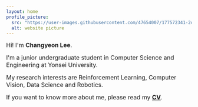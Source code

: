 ```yaml
---
layout: home
profile_picture:
  src: "https://user-images.githubusercontent.com/47654007/177572341-2dc65f50-4e88-4b14-9e82-fa8fdc4f8d10.JPG"
  alt: website picture
---
```


<p><font size=3>Hi! I'm <b>Changyeon Lee</b>.</font></p>

<p><font size=3>I'm a junior undergraduate student in Computer Science and Engineering at Yonsei University.</font></p>

<p><font size=3>My research interests are Reinforcement Learning, Computer Vision, Data Science and Robotics.</font></p>

<p><font size=3>If you want to know more about me, please read my <a href="https://drive.google.com/file/d/1kTWtxdw7JMvsrjT3NLA7ltlvU9l5Oi16/view?usp=sharing"><b>CV</b></a>.</font></p>
